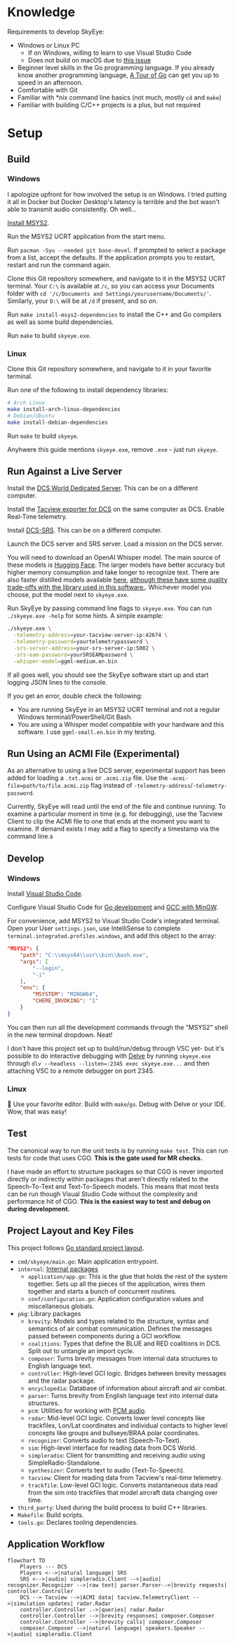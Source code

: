 # Knowledge

Requirements to develop SkyEye:

- Windows or Linux PC
  - If on Windows, willing to learn to use Visual Studio Code
  - Does not build on macOS due to [this issue](https://github.com/amitybell/piper/issues/1)
- Beginner level skills in the Go programming language. If you already know another programming language, [A Tour of Go](https://go.dev/tour) can get you up to speed in an afternoon.
- Comfortable with Git
- Familiar with *nix command line basics (not much, mostly `cd` and `make`)
- Familiar with building C/C++ projects is a plus, but not required

# Setup

## Build

### Windows

I apologize upfront for how involved the setup is on Windows. I tried putting it all in Docker but Docker Desktop's latency is terrible and the bot wasn't able to transmit audio consistently. Oh well...

[Install MSYS2](https://www.msys2.org/#installation).

Run the MSYS2 UCRT application from the start menu.

Run `pacman -Syu --needed git base-devel`. If prompted to select a package from a list, accept the defaults. If the application prompts you to restart, restart and run the command again.

Clone this Git repository somewhere, and navigate to it in the MSYS2 UCRT terminal. Your `C:\` is available at `/c`, so you can access your Documents folder with `cd '/c/Documents and Settings/yourusername/Documents/'`. Similarly, your `D:\` will be at `/d` if present, and so on.

Run `make install-msys2-dependencies` to install the C++ and Go compilers as well as some build dependencies.

Run `make` to build `skyeye.exe`.

### Linux

Clone this Git repository somewhere, and navigate to it in your favorite terminal.

Run one of the following to install dependency libraries:

```sh
# Arch Linux
make install-arch-linux-dependencies
# Debian/Ubuntu
make install-debian-dependencies
```

Run `make` to build `skyeye`.

Anyhwere this guide mentions `skyeye.exe`, remove `.exe` - just run `skyeye`.

## Run Against a Live Server

Install the [DCS World Dedicated Server](https://www.digitalcombatsimulator.com/en/downloads/world/server/). This can be on a different computer.

Install the [Tacview exporter for DCS](https://www.tacview.net/documentation/dcs/en/) on the same computer as DCS. Enable Real-Time telemetry.

Install [DCS-SRS](http://dcssimpleradio.com/). This can be on a different computer.

Launch the DCS server and SRS server. Load a mission on the DCS server.

You will need to download an OpenAI Whisper model. The main source of these models is [Hugging Face](https://huggingface.co/ggerganov/whisper.cpp/tree/main). The larger models have better accuracy but higher memory consumption and take longer to recognize text. There are also faster distilled models available [here](https://huggingface.co/distil-whisper/distil-medium.en#whispercpp), [although these have some quality trade-offs with the library used in this software.](https://github.com/ggerganov/whisper.cpp/tree/master/models#distilled-models). Whichever model you choose, put the model next to `skyeye.exe`.

Run SkyEye by passing command line flags to `skyeye.exe`. You can run `./skyeye.exe -help` for some hints. A simple example:

```sh
./skyeye.exe \
  -telemetry-address=your-tacview-server-ip:42674 \
  -telemetry-password=yourtelemetrypassword \
  -srs-server-address=your-srs-server-ip:5002 \
  -srs-eam-password=yourSRSEAMpassword \
  -whisper-model=ggml-medium.en.bin
```

If all goes well, you should see the SkyEye software start up and start logging JSON lines to the console.

If you get an error, double check the following:

- You are running SkyEye in an MSYS2 UCRT terminal and not a regular Windows terminal/PowerShell/Git Bash.
- You are using a Whisper model compatible with your hardware and this software. I use `ggml-small.en.bin` in my testing.

## Run Using an ACMI File (Experimental)

As an alternative to using a live DCS server, experimental support has been added for loading a `.txt.acmi` or `.acmi.zip` file. Use the `-acmi-file=path/to/file.acmi.zip` flag instead of `-telemetry-address`/`-telemetry-password`.

Currently, SkyEye will read until the end of the file and continue running. To examine a particular moment in time (e.g. for debugging), use the Tacview Client to clip the ACMI file to one that ends at the moment you want to examine. If demand exists I may add a flag to specify a timestamp via the command line.s

## Develop

### Windows

Install [Visual Studio Code](https://code.visualstudio.com/).

Configure Visual Studio Code for [Go development](https://learn.microsoft.com/en-us/azure/developer/go/configure-visual-studio-code) and [GCC with MinGW](https://code.visualstudio.com/docs/cpp/config-mingw).

For convenience, add MSYS2 to Visual Studio Code's integrated terminal. Open your User `settings.json`, use IntelliSense to complete `terminal.integrated.profiles.windows`, and add this object to the array:

```json
"MSYS2": {
    "path": "C:\\msys64\\usr\\bin\\bash.exe",
    "args": [
        "--login",
        "-i"
    ],
    "env": {
        "MSYSTEM": "MINGW64",
        "CHERE_INVOKING": "1"
    }
}
```

You can then run all the development commands through the "MSYS2" shell in the new terminal dropdown. Neat!

I don't have this project set up to build/run/debug through VSC yet- but it's possible to do interactive debugging with [Delve](https://github.com/go-delve/delve) by running `skyeye.exe` through `dlv --headless --listen=:2345 exec skyeye.exe...` and then attaching VSC to a remote debugger on port 2345.

### Linux

🐧 Use your favorite editor. Build with `make`/`go`. Debug with Delve or your IDE. Wow, that was easy!

## Test

The canonical way to run the unit tests is by running `make test`. This can run tests for code that uses CGO. **This is the gate used for MR checks.**

I have made an effort to structure packages so that CGO is never imported directly or indirectly within packages that aren't directly related to the Speech-To-Text and Text-To-Speech models. This means that most tests can be run though Visual Studio Code without the complexity and performance hit of CGO. **This is the easiest way to test and debug on during development.**

## Project Layout and Key Files

This project follows [Go standard project layout](https://github.com/golang-standards/project-layout).

- `cmd/skyeye/main.go`: Main application entrypoint.
- `internal`: [Internal packages](https://go.dev/doc/go1.4#internalpackages)
  - `application/app.go`: This is the glue that holds the rest of the system together. Sets up all the pieces of the application, wires them together and starts a bunch of concurrent routines.
  - `conf/configuration.go`: Application configuration values and miscellaneous globals.
- `pkg`: Library packages
  - `brevity`: Models and types related to the structure, syntax and semantics of air combat communication. Defines the messages passed between components during a GCI workflow.
  - `coalitions`: Types that define the BLUE and RED coalitions in DCS. Split out to untangle an import cycle.
  - `composer`: Turns brevity messages from internal data structures to English language text.
  - `controller`: High-level GCI logic. Bridges between brevity messages and the radar package.
  - `encyclopedia`: Database of information about aircraft and air combat.
  - `parser`: Turns brevity from English language text into internal data structures.
  - `pcm`: Utilities for working with [PCM audio](https://en.wikipedia.org/wiki/Pulse-code_modulation).
  - `radar`: Mid-level GCI logic. Converts lower level concepts like trackfiles, Lon/Lat coordinates and individual contacts to higher level concepts like groups and bullseye/BRAA polar coordinates.
  - `recognizer`: Converts audio to text (Speech-To-Text).
  - `sim`: High-level interface for reading data from DCS World.
  - `simpleradio`: Client for transmitting and receiving audio using SimpleRadio-Standalone.
  - `synthesizer`: Converts text to audio (Text-To-Speech).
  - `tacview`: Client for reading data from Tacview's real-time telemetry.
  - `trackfile`: Low-level GCI logic. Converts instantaneous data read from the sim into trackfiles that model aircraft data changing over time.
- `third_party`: Used during the build process to build C++ libraries.
- `Makefile`: Build scripts.
- `tools.go`: Declares tooling dependencies.

## Application Workflow

```mermaid
flowchart TD
    Players --- DCS
    Players <-->|natural language| SRS
    SRS <-->|audio| simpleradio.Client -->|audio| recognizer.Recognizer -->|raw text| parser.Parser-->|brevity requests| controller.Controller
    DCS --> Tacview -->|ACMI data| tacview.TelemetryClient -->|simulation updates| radar.Radar
    controller.Controller .->|queries| radar.Radar 
    controller.Controller -->|brevity responses| composer.Composer
    controller.Controller -->|brevity calls| composer.Composer
    composer.Composer -->|natural language| speakers.Speaker -->|audio| simpleradio.Client
```
